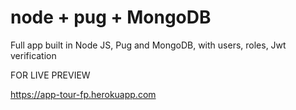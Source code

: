 # node + pug + MongoDB


Full app built in Node JS, Pug and MongoDB,
with users, roles, Jwt verification

FOR LIVE PREVIEW

https://app-tour-fp.herokuapp.com
